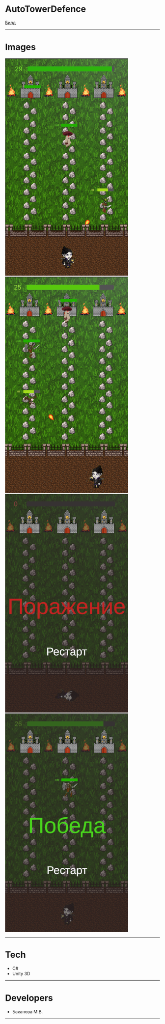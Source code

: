 # AutoTowerDefence



[Билд](https://github.com/More02/AutoTowerDefence/releases/tag/AutoTowerDefence)

---

# Images
<p align="left">
<img src="landing/AutoTowerDefence1.png" width = 400/>
<img src="landing/AutoTowerDefence2.png" width = 400/>
<img src="landing/AutoTowerDefence3.png" width = 400/>
<img src="landing/AutoTowerDefence4.png" width = 400/>
</p>

---

# Tech
* C#
* Unity 3D

---

# Developers
* Баканова М.В.

---
